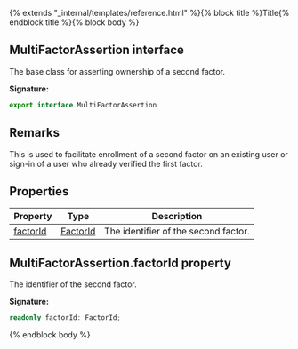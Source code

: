 {% extends "_internal/templates/reference.html" %}{% block title %}Title{% endblock title %}{% block body %}
## MultiFactorAssertion interface

The base class for asserting ownership of a second factor.

<b>Signature:</b>

```typescript
export interface MultiFactorAssertion 
```

## Remarks

This is used to facilitate enrollment of a second factor on an existing user or sign-in of a user who already verified the first factor.

## Properties

|  Property | Type | Description |
|  --- | --- | --- |
|  [factorId](./auth-types.multifactorassertion.md#multifactorassertionfactorid_property) | [FactorId](./auth-types.md#factorid_enum) | The identifier of the second factor. |

## MultiFactorAssertion.factorId property

The identifier of the second factor.

<b>Signature:</b>

```typescript
readonly factorId: FactorId;
```
{% endblock body %}

